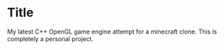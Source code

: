 # Title
My latest C++ OpenGL game engine attempt for a minecraft clone.
This is completely a personal project.
